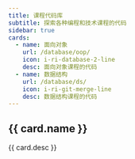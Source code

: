```yaml
---
title: 课程代码库
subtitle: 探索各种编程和技术课程的代码
sidebar: true
cards:
  - name: 面向对象
    url: /database/oop/
    icon: i-ri-database-2-line
    desc: 面向对象课程的代码
  - name: 数据结构
    url: /database/ds/
    icon: i-ri-git-merge-line
    desc: 数据结构课程的代码
---
```


<script setup lang="ts">
import { useFrontmatter } from 'valaxy/client'
const frontmatter = useFrontmatter()
</script>

<div class="p-4 sm:p-8 mt-16 max-w-screen-lg mx-auto">
  <div class="grid grid-cols-2 lg:grid-cols-3 gap-6">
    <a
      v-for="card in frontmatter.cards"
      :key="card.name"
      :href="card.url"
      class="course-hub-card block p-6 rounded-xl bg-gray-50 dark:bg-gray-800/50 shadow-sm hover:shadow-xl transition-all duration-300 min-h-48"
    >
      <div class="flex items-center gap-x-4">
        <div v-if="card.icon" class="w-12 h-12 flex items-center justify-center bg-gray-100 dark:bg-gray-700/50 rounded-lg">
          <div :class="card.icon" class="text-3xl text-gray-600 dark:text-gray-200" />
        </div>
        <h2 class="text-xl font-bold">
          {{ card.name }}
        </h2>
      </div>
      <p class="text-sm text-gray-500 mt-4">
        {{ card.desc }}
      </p>
    </a>
  </div>
</div>